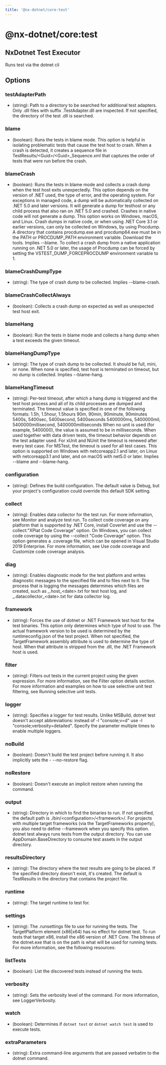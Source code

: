 ```yaml
---
title: '@nx-dotnet/core:test'
---
```


# @nx-dotnet/core:test

## NxDotnet Test Executor

Runs test via the dotnet cli

## Options

### testAdapterPath

- (string): Path to a directory to be searched for additional test adapters. Only .dll files with suffix .TestAdapter.dll are inspected. If not specified, the directory of the test .dll is searched.

### blame

- (boolean): Runs the tests in blame mode. This option is helpful in isolating problematic tests that cause the test host to crash. When a crash is detected, it creates a sequence file in TestResults/&lt;Guid&gt;/&lt;Guid&gt;\_Sequence.xml that captures the order of tests that were run before the crash.

### blameCrash

- (boolean): Runs the tests in blame mode and collects a crash dump when the test host exits unexpectedly. This option depends on the version of .NET used, the type of error, and the operating system. For exceptions in managed code, a dump will be automatically collected on .NET 5.0 and later versions. It will generate a dump for testhost or any child process that also ran on .NET 5.0 and crashed. Crashes in native code will not generate a dump. This option works on Windows, macOS, and Linux. Crash dumps in native code, or when using .NET Core 3.1 or earlier versions, can only be collected on Windows, by using Procdump. A directory that contains procdump.exe and procdump64.exe must be in the PATH or PROCDUMP_PATH environment variable. Download the tools. Implies --blame. To collect a crash dump from a native application running on .NET 5.0 or later, the usage of Procdump can be forced by setting the VSTEST_DUMP_FORCEPROCDUMP environment variable to 1.

### blameCrashDumpType

- (string): The type of crash dump to be collected. Implies --blame-crash.

### blameCrashCollectAlways

- (boolean): Collects a crash dump on expected as well as unexpected test host exit.

### blameHang

- (boolean): Run the tests in blame mode and collects a hang dump when a test exceeds the given timeout.

### blameHangDumpType

- (string): The type of crash dump to be collected. It should be full, mini, or none. When none is specified, test host is terminated on timeout, but no dump is collected. Implies --blame-hang.

### blameHangTimeout

- (string): Per-test timeout, after which a hang dump is triggered and the test host process and all of its child processes are dumped and terminated. The timeout value is specified in one of the following formats:
  1.5h, 1.5hour, 1.5hours
  90m, 90min, 90minute, 90minutes
  5400s, 5400sec, 5400second, 5400seconds
  5400000ms, 5400000mil, 5400000millisecond, 5400000milliseconds
  When no unit is used (for example, 5400000), the value is assumed to be in milliseconds. When used together with data driven tests, the timeout behavior depends on the test adapter used. For xUnit and NUnit the timeout is renewed after every test case. For MSTest, the timeout is used for all test cases. This option is supported on Windows with netcoreapp2.1 and later, on Linux with netcoreapp3.1 and later, and on macOS with net5.0 or later. Implies --blame and --blame-hang.

### configuration

- (string): Defines the build configuration. The default value is Debug, but your project's configuration could override this default SDK setting.

### collect

- (string): Enables data collector for the test run. For more information, see Monitor and analyze test run.
  To collect code coverage on any platform that is supported by .NET Core, install Coverlet and use the --collect:"XPlat Code Coverage" option.
  On Windows, you can collect code coverage by using the --collect "Code Coverage" option. This option generates a .coverage file, which can be opened in Visual Studio 2019 Enterprise. For more information, see Use code coverage and Customize code coverage analysis.

### diag

- (string): Enables diagnostic mode for the test platform and writes diagnostic messages to the specified file and to files next to it. The process that is logging the messages determines which files are created, such as _.host\_&lt;date&gt;.txt for test host log, and _.datacollector\_&lt;date&gt;.txt for data collector log.

### framework

- (string): Forces the use of dotnet or .NET Framework test host for the test binaries. This option only determines which type of host to use. The actual framework version to be used is determined by the runtimeconfig.json of the test project. When not specified, the TargetFramework assembly attribute is used to determine the type of host. When that attribute is stripped from the .dll, the .NET Framework host is used.

### filter

- (string): Filters out tests in the current project using the given expression. For more information, see the Filter option details section. For more information and examples on how to use selective unit test filtering, see Running selective unit tests.

### logger

- (string): Specifies a logger for test results. Unlike MSBuild, dotnet test doesn't accept abbreviations: instead of -l "console;v=d" use -l "console;verbosity=detailed". Specify the parameter multiple times to enable multiple loggers.

### noBuild

- (boolean): Doesn't build the test project before running it. It also implicitly sets the - --no-restore flag.

### noRestore

- (boolean): Doesn't execute an implicit restore when running the command.

### output

- (string): Directory in which to find the binaries to run. If not specified, the default path is ./bin/&lt;configuration&gt;/&lt;framework&gt;/. For projects with multiple target frameworks (via the TargetFrameworks property), you also need to define --framework when you specify this option. dotnet test always runs tests from the output directory. You can use AppDomain.BaseDirectory to consume test assets in the output directory.

### resultsDirectory

- (string): The directory where the test results are going to be placed. If the specified directory doesn't exist, it's created. The default is TestResults in the directory that contains the project file.

### runtime

- (string): The target runtime to test for.

### settings

- (string): The .runsettings file to use for running the tests. The TargetPlatform element (x86|x64) has no effect for dotnet test. To run tests that target x86, install the x86 version of .NET Core. The bitness of the dotnet.exe that is on the path is what will be used for running tests. For more information, see the following resources:

### listTests

- (boolean): List the discovered tests instead of running the tests.

### verbosity

- (string): Sets the verbosity level of the command. For more information, see LoggerVerbosity.

### watch

- (boolean): Determines if `dotnet test` or `dotnet watch test` is used to execute tests.

### extraParameters

- (string): Extra command-line arguments that are passed verbatim to the dotnet command.
